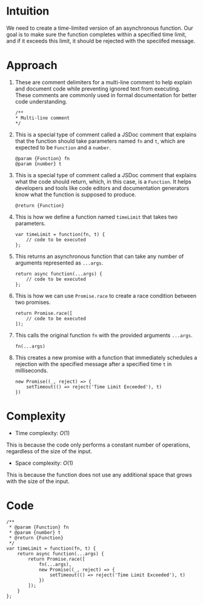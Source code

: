 # Intuition
<!-- Describe your first thoughts on how to solve this problem. -->
We need to create a time-limited version of an asynchronous function. Our goal is to make sure the function completes within a specified time limit, and if it exceeds this limit, it should be rejected with the speciifed message.


# Approach
<!-- Describe your approach to solving the problem. -->
1. These are comment delimiters for a multi-line comment to help explain and document code while preventing ignored text from executing. These comments are commonly used in formal documentation for better code understanding.

    ```
    /**
    * Multi-line comment
    */
    ```

2. This is a special type of comment called a JSDoc comment that explains that the function should take parameters named `fn` and `t`, which are expected to be `Function` and a `number`.

    ```
    @param {Function} fn
    @param {number} t
    ```

3. This is a special type of comment called a JSDoc comment that explains what the code should return, which, in this case, is a `Function`. It helps developers and tools like code editors and documentation generators know what the function is supposed to produce.

    ```
    @return {Function}
    ```

4. This is how we define a function named `timeLimit` that takes two parameters.

    ```
    var timeLimit = function(fn, t) {
        // code to be executed
    };
    ```

5. This returns an asynchronous function that can take any number of arguments represented as `...args`.

    ```
    return async function(...args) {
        // code to be executed
    };
    ```

6. This is how we can use `Promise.race` to create a race condition between two promises.

    ```
    return Promise.race([
        // code to be executed
    ]);
    ```

7. This calls the original function `fn` with the provided arguments `...args`.

    ```
    fn(...args)
    ```

8. This creates a new promise with a function that immediately schedules a rejection with the specified message after a specified time `t` in milliseconds.

    ```
    new Promise((_, reject) => {
        setTimeout(() => reject('Time Limit Exceeded'), t)
    })
    ```

# Complexity
- Time complexity: $O(1)$
<!-- Add your time complexity here, e.g. $$O(n)$$ -->
This is because the code only performs a constant number of operations, regardless of the size of the input.

- Space complexity: $O(1)$
<!-- Add your space complexity here, e.g. $$O(n)$$ -->
This is because the function does not use any additional space that grows with the size of the input.

# Code
```
/**
 * @param {Function} fn
 * @param {number} t
 * @return {Function}
 */
var timeLimit = function(fn, t) {  
    return async function(...args) {
        return Promise.race([
            fn(...args),
            new Promise((_, reject) => {
                setTimeout(() => reject('Time Limit Exceeded'), t)
            })
        ]);
    }
};
```

